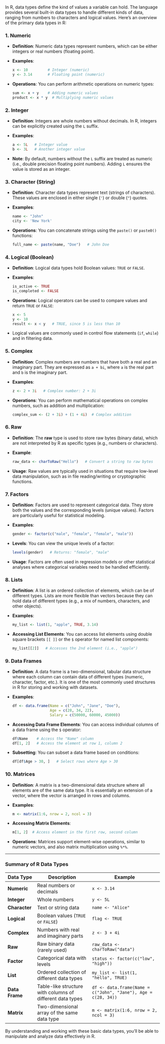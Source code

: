In R, data types define the kind of values a variable can hold. The language provides several built-in data types to handle different kinds of data, ranging from numbers to characters and logical values. Here’s an overview of the primary data types in R:

### 1. **Numeric**
- **Definition**: Numeric data types represent numbers, which can be either integers or real numbers (floating point).
- **Examples**:
  ```r
  x <- 10         # Integer (numeric)
  y <- 3.14       # Floating point (numeric)
  ```

- **Operations**: You can perform arithmetic operations on numeric types:
  ```r
  sum <- x + y    # Adding numeric values
  product <- x * y  # Multiplying numeric values
  ```

### 2. **Integer**
- **Definition**: Integers are whole numbers without decimals. In R, integers can be explicitly created using the `L` suffix.
- **Examples**:
  ```r
  a <- 5L   # Integer value
  b <- 3L   # Another integer value
  ```

- **Note**: By default, numbers without the `L` suffix are treated as numeric (i.e., double precision floating point numbers). Adding `L` ensures the value is stored as an integer.

### 3. **Character (String)**
- **Definition**: Character data types represent text (strings of characters). These values are enclosed in either single (`'`) or double (`"`) quotes.
- **Examples**:
  ```r
  name <- "John"
  city <- 'New York'
  ```

- **Operations**: You can concatenate strings using the `paste()` or `paste0()` functions:
  ```r
  full_name <- paste(name, "Doe")   # John Doe
  ```

### 4. **Logical (Boolean)**
- **Definition**: Logical data types hold Boolean values: `TRUE` or `FALSE`.
- **Examples**:
  ```r
  is_active <- TRUE
  is_completed <- FALSE
  ```

- **Operations**: Logical operators can be used to compare values and return `TRUE` or `FALSE`:
  ```r
  x <- 5
  y <- 10
  result <- x < y   # TRUE, since 5 is less than 10
  ```

- Logical values are commonly used in control flow statements (`if`, `while`) and in filtering data.

### 5. **Complex**
- **Definition**: Complex numbers are numbers that have both a real and an imaginary part. They are expressed as `a + bi`, where `a` is the real part and `b` is the imaginary part.
- **Examples**:
  ```r
  z <- 2 + 3i   # Complex number: 2 + 3i
  ```

- **Operations**: You can perform mathematical operations on complex numbers, such as addition and multiplication:
  ```r
  complex_sum <- (2 + 3i) + (1 + 4i)  # Complex addition
  ```

### 6. **Raw**
- **Definition**: The **raw** type is used to store raw bytes (binary data), which are not interpreted by R as specific types (e.g., numbers or characters).
- **Example**:
  ```r
  raw_data <- charToRaw("Hello")   # Convert a string to raw bytes
  ```

- **Usage**: Raw values are typically used in situations that require low-level data manipulation, such as in file reading/writing or cryptographic functions.

### 7. **Factors**
- **Definition**: Factors are used to represent categorical data. They store both the values and the corresponding levels (unique values). Factors are particularly useful for statistical modeling.
- **Examples**:
  ```r
  gender <- factor(c("male", "female", "female", "male"))
  ```

- **Levels**: You can view the unique levels of a factor:
  ```r
  levels(gender)   # Returns: "female", "male"
  ```

- **Usage**: Factors are often used in regression models or other statistical analyses where categorical variables need to be handled efficiently.

### 8. **Lists**
- **Definition**: A list is an ordered collection of elements, which can be of different types. Lists are more flexible than vectors because they can hold data of different types (e.g., a mix of numbers, characters, and other objects).
- **Examples**:
  ```r
  my_list <- list(1, "apple", TRUE, 3.14)
  ```

- **Accessing List Elements**: You can access list elements using double square brackets `[[ ]]` or the `$` operator for named list components:
  ```r
  my_list[[2]]   # Accesses the 2nd element (i.e., "apple")
  ```

### 9. **Data Frames**
- **Definition**: A data frame is a two-dimensional, tabular data structure where each column can contain data of different types (numeric, character, factor, etc.). It is one of the most commonly used structures in R for storing and working with datasets.
- **Examples**:
  ```r
  df <- data.frame(Name = c("John", "Jane", "Doe"),
                   Age = c(28, 34, 22),
                   Salary = c(50000, 60000, 45000))
  ```

- **Accessing Data Frame Elements**: You can access individual columns of a data frame using the `$` operator:
  ```r
  df$Name    # Access the "Name" column
  df[1, 2]   # Access the element at row 1, column 2
  ```

- **Subsetting**: You can subset a data frame based on conditions:
  ```r
  df[df$Age > 30, ]   # Select rows where Age > 30
  ```

### 10. **Matrices**
- **Definition**: A matrix is a two-dimensional data structure where all elements are of the same data type. It is essentially an extension of a vector, where the vector is arranged in rows and columns.
- **Examples**:
  ```r
  m <- matrix(1:6, nrow = 2, ncol = 3)
  ```

- **Accessing Matrix Elements**:
  ```r
  m[1, 2]  # Access element in the first row, second column
  ```

- **Operations**: Matrices support element-wise operations, similar to numeric vectors, and also matrix multiplication using `%*%`.

---

### Summary of R Data Types

| Data Type   | Description                                    | Example                                |
|-------------|------------------------------------------------|----------------------------------------|
| **Numeric** | Real numbers or decimals                       | `x <- 3.14`                            |
| **Integer** | Whole numbers                                  | `y <- 5L`                              |
| **Character**| Text or string data                           | `name <- "Alice"`                      |
| **Logical** | Boolean values (`TRUE` or `FALSE`)             | `flag <- TRUE`                         |
| **Complex** | Numbers with real and imaginary parts          | `z <- 3 + 4i`                          |
| **Raw**     | Raw binary data (rarely used)                  | `raw_data <- charToRaw("data")`        |
| **Factor**  | Categorical data with levels                   | `status <- factor(c("low", "high"))`   |
| **List**    | Ordered collection of different data types     | `my_list <- list(1, "hello", TRUE)`    |
| **Data Frame**| Table-like structure with columns of different data types | `df <- data.frame(Name = c("John", "Jane"), Age = c(28, 34))` |
| **Matrix**  | Two-dimensional array of the same data type    | `m <- matrix(1:6, nrow = 2, ncol = 3)` |

By understanding and working with these basic data types, you’ll be able to manipulate and analyze data effectively in R.
